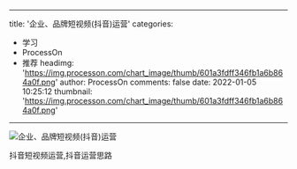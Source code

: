 
---
title: '企业、品牌短视频(抖音)运营'
categories: 
 - 学习
 - ProcessOn
 - 推荐
headimg: 'https://img.processon.com/chart_image/thumb/601a3fdff346fb1a6b864a0f.png'
author: ProcessOn
comments: false
date: 2022-01-05 10:25:12
thumbnail: 'https://img.processon.com/chart_image/thumb/601a3fdff346fb1a6b864a0f.png'
---

<div>   
<img class="thumb" alt="企业、品牌短视频(抖音)运营" src="https://img.processon.com/chart_image/thumb/601a3fdff346fb1a6b864a0f.png" referrerpolicy="no-referrer">
<p>抖音短视频运营,抖音运营思路</p>  
</div>
            